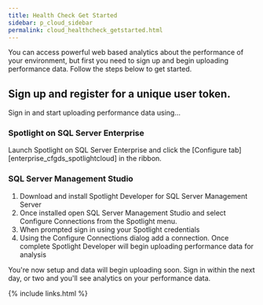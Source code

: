 ```yaml
---
title: Health Check Get Started
sidebar: p_cloud_sidebar
permalink: cloud_healthcheck_getstarted.html
---
```



You can access powerful web based analytics about the performance of your environment, but first you need to sign up and begin uploading performance data. Follow the steps below to get started.

## Sign up and register for a unique user token.
Sign in and start uploading performance data using...

### Spotlight on SQL Server Enterprise
Launch Spotlight on SQL Server Enterprise and click the [Configure tab][enterprise_cfgds_spotlightcloud] in the ribbon.

### SQL Server Management Studio

1. Download and install Spotlight Developer for SQL Server Management Server
2. Once installed open SQL Server Management Studio and select Configure Connections from the Spotlight menu.
3. When prompted sign in using your Spotlight credentials
4. Using the Configure Connections dialog add a connection. Once complete Spotlight Developer will begin uploading performance data for analysis

You're now setup and data will begin uploading soon. Sign in within the next day, or two and you'll see analytics on your performance data.




{% include links.html %}
